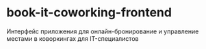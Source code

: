 # book-it-coworking-frontend
Интерфейс приложения для онлайн-бронирование и управление местами в коворкингах для IT-специалистов
